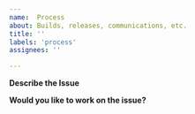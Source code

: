 ```yaml
---
name:  Process
about: Builds, releases, communications, etc.
title: ''
labels: 'process'
assignees: ''

---
```


**Describe the Issue**

**Would you like to work on the issue?**
